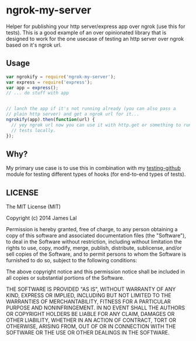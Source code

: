 # ngrok-my-server

Helper for publishing your http server/express app over ngrok (use this
for tests). This is a good example of an over opinionated library that
is designed to work for the one usecase of testing an http server over
ngrok based on it's ngrok url.

## Usage

```js
var ngrokify = require('ngrok-my-server');
var express = require('express');
var app = express();
// ... do stuff with app


// lanch the app if it's not running already (you can also pass a
// plain http server) and get a ngrok url for it...
ngrokify(app).then(function(url) {
  // yey ngrok url now you can use it with http.get or something to run
  // tests locally.
});
```

## Why?

My primary use case is to use this in combination with my
[testing-github](https://github.com/lightsofapollo/testing-github)
module for testing different types of hooks (for end-to-end types of
tests).

## LICENSE

The MIT License (MIT)

Copyright (c) 2014 James Lal

Permission is hereby granted, free of charge, to any person obtaining a copy
of this software and associated documentation files (the "Software"), to deal
in the Software without restriction, including without limitation the rights
to use, copy, modify, merge, publish, distribute, sublicense, and/or sell
copies of the Software, and to permit persons to whom the Software is
furnished to do so, subject to the following conditions:

The above copyright notice and this permission notice shall be included in
all copies or substantial portions of the Software.

THE SOFTWARE IS PROVIDED "AS IS", WITHOUT WARRANTY OF ANY KIND, EXPRESS OR
IMPLIED, INCLUDING BUT NOT LIMITED TO THE WARRANTIES OF MERCHANTABILITY,
FITNESS FOR A PARTICULAR PURPOSE AND NONINFRINGEMENT. IN NO EVENT SHALL THE
AUTHORS OR COPYRIGHT HOLDERS BE LIABLE FOR ANY CLAIM, DAMAGES OR OTHER
LIABILITY, WHETHER IN AN ACTION OF CONTRACT, TORT OR OTHERWISE, ARISING FROM,
OUT OF OR IN CONNECTION WITH THE SOFTWARE OR THE USE OR OTHER DEALINGS IN
THE SOFTWARE.
